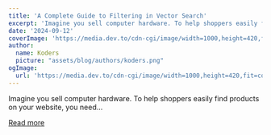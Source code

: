 ```yaml
---
title: 'A Complete Guide to Filtering in Vector Search'
excerpt: 'Imagine you sell computer hardware. To help shoppers easily find products on your website, you need...'
date: '2024-09-12'
coverImage: 'https://media.dev.to/cdn-cgi/image/width=1000,height=420,fit=cover,gravity=auto,format=auto/https%3A%2F%2Fdev-to-uploads.s3.amazonaws.com%2Fuploads%2Farticles%2Fxiyw305qdi1qlw28jclf.png'
author:
  name: Koders
  picture: "assets/blog/authors/koders.png"
ogImage:
  url: 'https://media.dev.to/cdn-cgi/image/width=1000,height=420,fit=cover,gravity=auto,format=auto/https%3A%2F%2Fdev-to-uploads.s3.amazonaws.com%2Fuploads%2Farticles%2Fxiyw305qdi1qlw28jclf.png'
---
```


Imagine you sell computer hardware. To help shoppers easily find products on your website, you need...

[Read more](https://dev.to/qdrant/a-complete-guide-to-filtering-in-vector-search-33lk)
